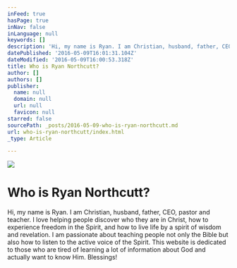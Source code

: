 ```yaml
---
inFeed: true
hasPage: true
inNav: false
inLanguage: null
keywords: []
description: 'Hi, my name is Ryan. I am Christian, husband, father, CEO, pastor and teacher. I love helping people discover who they are in Christ, how to experience freedom in the Spirit, and how to live life by a spirit of wisdom and revelation. I am passionate about teaching people not only the Bible but also how to listen to the active voice of the Spirit. This website is dedicated to those who are tired of learning a lot of information about God and actually want to know Him. Blessings!'
datePublished: '2016-05-09T16:01:31.104Z'
dateModified: '2016-05-09T16:00:53.318Z'
title: Who is Ryan Northcutt?
author: []
authors: []
publisher:
  name: null
  domain: null
  url: null
  favicon: null
starred: false
sourcePath: _posts/2016-05-09-who-is-ryan-northcutt.md
url: who-is-ryan-northcutt/index.html
_type: Article

---
```

![](https://the-grid-user-content.s3-us-west-2.amazonaws.com/eddedca0-d9a0-4b99-90df-ecf51fe9592a.png)

# Who is Ryan Northcutt?

Hi, my name is Ryan. I am Christian, husband, father, CEO, pastor and teacher. I love helping people discover who they are in Christ, how to experience freedom in the Spirit, and how to live life by a spirit of wisdom and revelation. I am passionate about teaching people not only the Bible but also how to listen to the active voice of the Spirit. This website is dedicated to those who are tired of learning a lot of information about God and actually want to know Him. Blessings!